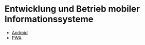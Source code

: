 # Entwicklung und Betrieb mobiler Informationssysteme

 - [Android](android/einführung.md)
 - [PWA](pwa/fx-calculator.md)

